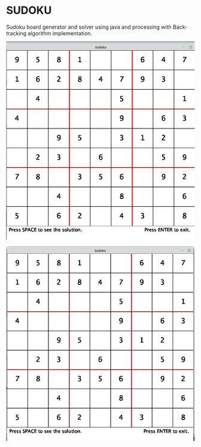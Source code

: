﻿#  SUDOKU

Sudoku board generator and solver using java and processing with Back-tracking algorithm implementation.


![BEFORE SOLVE](/screenshots/1.png)

![AFTER SOLVE](/screenshots/2.png)

